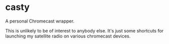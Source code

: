 # casty
A personal Chromecast wrapper.

This is unlikely to be of interest to anybody else.  It's just some shortcuts for launching my satellite radio on various chromecast devices.
